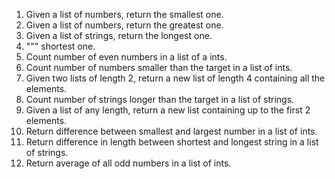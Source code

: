 1) Given a list of numbers, return the smallest one.
2) Given a list of numbers, return the greatest one.
3) Given a list of strings, return the longest one.
4) """ shortest one.
5) Count number of even numbers in a list of a ints.
6) Count number of numbers smaller than the target in a list of ints.
7) Given two lists of length 2, return a new list of length 4 containing all the elements.
8) Count number of strings longer than the target in a list of strings.
9) Given a list of any length, return a new list containing up to the first 2 elements.
10) Return difference between smallest and largest number in a list of ints.
11) Return difference in length between shortest and longest string in a list of strings.
12) Return average of all odd numbers in a list of ints.